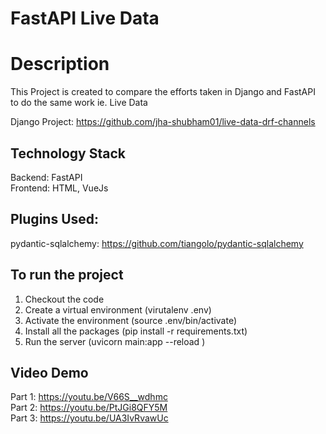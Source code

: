 # FastAPI Live Data

# Description
This Project is created to compare the efforts taken in Django and FastAPI to do the same work ie. Live Data

Django Project: https://github.com/jha-shubham01/live-data-drf-channels

## Technology Stack
Backend: FastAPI<br />
Frontend: HTML, VueJs

## Plugins Used:
pydantic-sqlalchemy: https://github.com/tiangolo/pydantic-sqlalchemy

## To run the project
1. Checkout the code
2. Create a virtual environment (virutalenv .env)
3. Activate the environment (source .env/bin/activate)
4. Install all the packages (pip install -r requirements.txt)
5. Run the server (uvicorn main:app --reload )


## Video Demo
Part 1: https://youtu.be/V66S__wdhmc<br/>
Part 2: https://youtu.be/PtJGi8QFY5M<br/>
Part 3: https://youtu.be/UA3IvRvawUc<br/>
